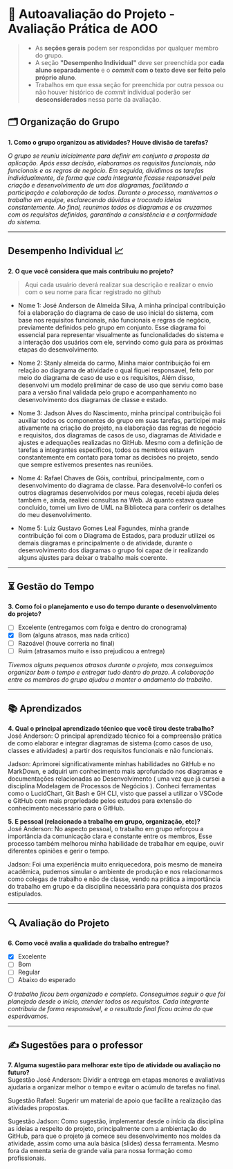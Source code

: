 # 🧠 Autoavaliação do Projeto - Avaliação Prática de AOO

> - As **seções gerais** podem ser respondidas por qualquer membro do grupo.
> - A seção **"Desempenho Individual"** deve ser preenchida por **cada aluno separadamente** e o **_commit_ com o texto deve ser feito pelo próprio aluno**.
> - Trabalhos em que essa seção for preenchida por outra pessoa ou não houver histórico de _commit_ individual poderão ser **desconsiderados** nessa parte da avaliação.

## 🗂️ Organização do Grupo
**1. Como o grupo organizou as atividades? Houve divisão de tarefas?**

_O grupo se reuniu inicialmente para definir em conjunto a proposta da aplicação. Após essa decisão, elaboramos os requisitos funcionais, não funcionais e as regras de negócio. Em seguida, dividimos as tarefas individualmente, de forma que cada integrante ficasse responsável pela criação e desenvolvimento de um dos diagramas, facilitando a participação e colaboração de todos. Durante o processo, mantivemos o trabalho em equipe, esclarecendo dúvidas e trocando ideias constantemente. Ao final, reunimos todos os diagramas e os cruzamos com os requisitos definidos, garantindo a consistência e a conformidade do sistema._

---

## Desempenho Individual 📈
**2. O que você considera que mais contribuiu no projeto?**
> Aqui cada usuário deverá realizar sua descrição e realizar o envio com o seu nome para ficar registrado no github

- Nome 1: José Anderson de Almeida Silva, A minha principal contribuição foi a elaboração do diagrama de caso de uso inicial do sistema, com base nos requisitos funcionais, não funcionais e regras de negócio, previamente definidos pelo grupo em conjunto. Esse diagrama foi essencial para representar visualmente as funcionalidades do sistema e a interação dos usuários com ele, servindo como guia para as próximas etapas do desenvolvimento.
  
- Nome 2: Stanly almeida do carmo, Minha maior contribuição foi em relação ao diagrama de atividade o qual fiquei responsavel, feito por meio do diagrama de caso de uso e os requisitos, Além disso, desenvolvi um modelo preliminar de caso de uso que serviu como base para a versão final validada pelo grupo e acompanhamento no desenvolvimento dos diagramas de classe e estado.
  
- Nome 3: Jadson Alves do Nascimento, minha principal contribuição foi auxiliar todos os componentes do grupo em suas tarefas, participei mais ativamente na criação do projeto, na elaboração das regras de negócio e requisitos, dos diagramas de casos de uso, diagramas de Atividade e ajustes e adequações realizadas no GitHub. Mesmo com a definição de tarefas a integrantes específicos, todos os membros estavam constantemente em contato para tomar as decisões no projeto, sendo que sempre estivemos presentes nas reuniôes.
  
- Nome 4: Rafael Chaves de Góis, contribui, principalmente, com o desenvolvimento do diagrama de classe. Para desenvolvê-lo conferi os outros diagramas desenvolvidos por meus colegas, recebi ajuda deles também e, ainda, realizei consultas na Web. Já quanto estava quase concluído, tomei um livro de UML na Biblioteca para conferir os detalhes do meu desenvolvimento.

- Nome 5: Luiz Gustavo Gomes Leal Fagundes, minha grande contribuição foi com o Diagrama de Estados, para produzir utilizei os demais diagramas e principalmente o de atividade, durante o desenvolvimento dos diagramas o grupo foi capaz de ir realizando alguns ajustes para deixar o trabalho mais coerente.

---

## ⏳ Gestão do Tempo
**3. Como foi o planejamento e uso do tempo durante o desenvolvimento do projeto?**

- [ ] Excelente (entregamos com folga e dentro do cronograma)
- [x] Bom (alguns atrasos, mas nada crítico)
- [ ] Razoável (houve correria no final)
- [ ] Ruim (atrasamos muito e isso prejudicou a entrega)

_Tivemos alguns pequenos atrasos durante o projeto, mas conseguimos organizar bem o tempo e entregar tudo dentro do prazo. A colaboração entre os membros do grupo ajudou a manter o andamento do trabalho._  


---

## 📚 Aprendizados
**4. Qual o principal aprendizado técnico que você tirou deste trabalho?**  
José Anderson: O principal aprendizado técnico foi a compreensão prática de como elaborar e integrar diagramas de sistema (como casos de uso, classes e atividades) a partir dos requisitos funcionais e não funcionais.

Jadson: Aprimorei significativamente minhas habilidades no GitHub e no MarkDown, e adquiri um conhecimento mais aprofundado nos diagramas e documentações relacionadas ao Desenvolvimento ( uma vez que já cursei a disciplina Modelagem de Processos de Negócios ). Conheci ferramentas como o LucidChart, Git Bash e GH CLI, visto que passei a utilizar o VSCode e GitHub com mais propriedade pelos estudos para extensão do conhecimento necessário para o GitHub.

**5. E pessoal (relacionado a trabalho em grupo, organização, etc)?**  
José Anderson: No aspecto pessoal, o trabalho em grupo reforçou a importância da comunicação clara e constante entre os membros, Esse processo também melhorou minha habilidade de trabalhar em equipe, ouvir diferentes opiniões e gerir o tempo.

Jadson: Foi uma experiência muito enriquecedora, pois mesmo de maneira acadêmica, pudemos simular o ambiente de produção e nos relacionarmos como colegas de trabalho e não de classe, vendo na prática a importância do trabalho em grupo e da disciplina necessária para conquista dos prazos estipulados.

---

## 🔍 Avaliação do Projeto
**6. Como você avalia a qualidade do trabalho entregue?**

- [x] Excelente
- [ ] Bom
- [ ] Regular
- [ ] Abaixo do esperado

_O trabalho ficou bem organizado e completo. Conseguimos seguir o que foi planejado desde o início, atender todos os requisitos. Cada integrante contribuiu de forma responsável, e o resultado final ficou acima do que esperávamos._  

---

## ✍️ Sugestões para o professor
**7. Alguma sugestão para melhorar este tipo de atividade ou avaliação no futuro?**  
Sugestão José Anderson: Dividir a entrega em etapas menores e avaliativas ajudaria a organizar melhor o tempo e evitar o acúmulo de tarefas no final.

Sugestão Rafael: Sugerir um material de apoio que facilite a realização das atividades propostas.

Sugestão Jadson: Como sugestão, implementar desde o início da disciplina as ideias a respeito do projeto, principalmente com a ambientação do GitHub, para que o projeto já comece seu desenvolvimento nos moldes da atividade, assim como uma aula básica (slides) dessa ferramenta. Mesmo fora da ementa seria de grande valia para nossa formação como profissionais.
